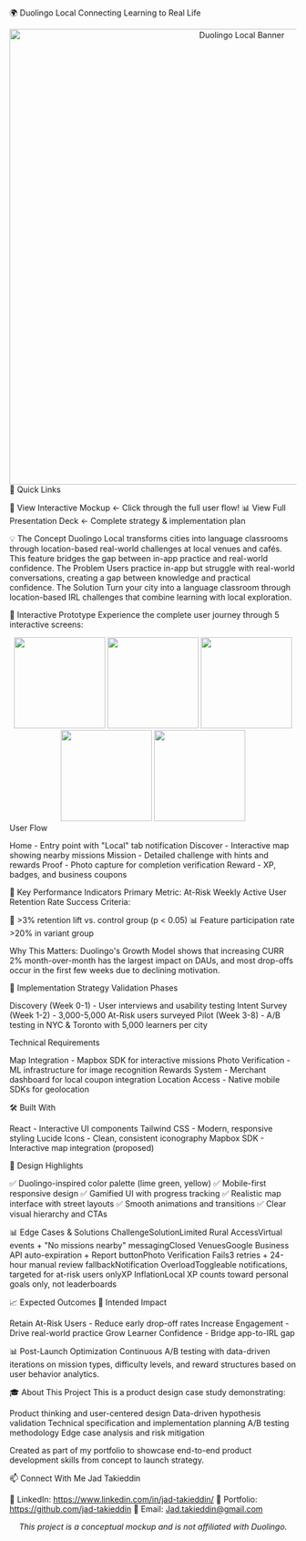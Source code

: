 🌍 Duolingo Local
Connecting Learning to Real Life
<div align="center">
  <img src="./images/banner.png" alt="Duolingo Local Banner" width="800"/>
</div>
🎯 Quick Links

📱 View Interactive Mockup ← Click through the full user flow!
📊 View Full Presentation Deck ← Complete strategy & implementation plan


💡 The Concept
Duolingo Local transforms cities into language classrooms through location-based real-world challenges at local venues and cafés. This feature bridges the gap between in-app practice and real-world confidence.
The Problem
Users practice in-app but struggle with real-world conversations, creating a gap between knowledge and practical confidence.
The Solution
Turn your city into a language classroom through location-based IRL challenges that combine learning with local exploration.

📱 Interactive Prototype
Experience the complete user journey through 5 interactive screens:
<div align="center">
  <img src="./images/home-screen.png" width="160"/>
  <img src="./images/discover-screen.png" width="160"/>
  <img src="./images/mission-screen.png" width="160"/>
  <img src="./images/photo-screen.png" width="160"/>
  <img src="./images/success-screen.png" width="160"/>
</div>
User Flow

Home - Entry point with "Local" tab notification
Discover - Interactive map showing nearby missions
Mission - Detailed challenge with hints and rewards
Proof - Photo capture for completion verification
Reward - XP, badges, and business coupons


🎯 Key Performance Indicators
Primary Metric: At-Risk Weekly Active User Retention Rate
Success Criteria:

🎯 >3% retention lift vs. control group (p < 0.05)
📊 Feature participation rate >20% in variant group

Why This Matters:
Duolingo's Growth Model shows that increasing CURR 2% month-over-month has the largest impact on DAUs, and most drop-offs occur in the first few weeks due to declining motivation.

🚀 Implementation Strategy
Validation Phases

Discovery (Week 0-1) - User interviews and usability testing
Intent Survey (Week 1-2) - 3,000-5,000 At-Risk users surveyed
Pilot (Week 3-8) - A/B testing in NYC & Toronto with 5,000 learners per city

Technical Requirements

Map Integration - Mapbox SDK for interactive missions
Photo Verification - ML infrastructure for image recognition
Rewards System - Merchant dashboard for local coupon integration
Location Access - Native mobile SDKs for geolocation


🛠️ Built With

React - Interactive UI components
Tailwind CSS - Modern, responsive styling
Lucide Icons - Clean, consistent iconography
Mapbox SDK - Interactive map integration (proposed)


🎨 Design Highlights

✅ Duolingo-inspired color palette (lime green, yellow)
✅ Mobile-first responsive design
✅ Gamified UI with progress tracking
✅ Realistic map interface with street layouts
✅ Smooth animations and transitions
✅ Clear visual hierarchy and CTAs


📊 Edge Cases & Solutions
ChallengeSolutionLimited Rural AccessVirtual events + "No missions nearby" messagingClosed VenuesGoogle Business API auto-expiration + Report buttonPhoto Verification Fails3 retries + 24-hour manual review fallbackNotification OverloadToggleable notifications, targeted for at-risk users onlyXP InflationLocal XP counts toward personal goals only, not leaderboards

📈 Expected Outcomes
🎯 Intended Impact

Retain At-Risk Users - Reduce early drop-off rates
Increase Engagement - Drive real-world practice
Grow Learner Confidence - Bridge app-to-IRL gap

📊 Post-Launch Optimization
Continuous A/B testing with data-driven iterations on mission types, difficulty levels, and reward structures based on user behavior analytics.

🎓 About This Project
This is a product design case study demonstrating:

Product thinking and user-centered design
Data-driven hypothesis validation
Technical specification and implementation planning
A/B testing methodology
Edge case analysis and risk mitigation

Created as part of my portfolio to showcase end-to-end product development skills from concept to launch strategy.

📫 Connect With Me
Jad Takieddin

🔗 LinkedIn: https://www.linkedin.com/in/jad-takieddin/
💼 Portfolio: https://github.com/jad-takieddin
📧 Email: Jad.takieddin@gmail.com


<div align="center">
  <i>This project is a conceptual mockup and is not affiliated with Duolingo. </i>
</div>
